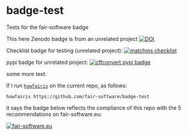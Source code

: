 # badge-test
Tests for the fair-software badge

This here Zenodo badge is from an unrelated project [![DOI](https://zenodo.org/badge/DOI/10.5281/zenodo.3904265.svg)](https://doi.org/10.5281/zenodo.3904265).

Checklist badge for testing (unrelated project):
[![matchms checklist](https://bestpractices.coreinfrastructure.org/projects/3792/badge)](https://bestpractices.coreinfrastructure.org/projects/3792)

pypi badge for unrelated project:
[![cffconvert pypi badge](https://img.shields.io/pypi/v/cffconvert.svg?colorB=blue)](https://pypi.python.org/pypi/cffconvert/)

some more text.


If I run [``howfairis``](https://github.com/fair-software/howfairis) on the current repo, as follows:

```shell
howfairis https://github.com/fair-software/badge-test
```

it says the badge below reflects the compliance of this repo with the 5 recommendations on fair-software.eu:

[![fair-software.eu](https://img.shields.io/badge/fair--software.eu-%E2%97%8F%20%20%E2%97%8F%20%20%E2%97%8F%20%20%E2%97%8F%20%20%E2%97%8F-green)](https://fair-software.eu)

